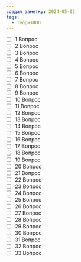 ```yaml
---
создал заметку: 2024-05-02
tags:
  - ТеорияООП
---
```

- [ ] 1 Вопрос
- [ ] 2 Вопрос
- [ ] 3 Вопрос
- [ ] 4 Вопрос
- [ ] 5 Вопрос
- [ ] 6 Вопрос
- [ ] 7 Вопрос
- [ ] 8 Вопрос
- [ ] 9 Вопрос
- [ ] 10 Вопрос
- [ ] 11 Вопрос
- [ ] 12 Вопрос
- [ ] 13 Вопрос
- [ ] 14 Вопрос
- [ ] 15 Вопрос
- [ ] 16 Вопрос
- [ ] 17 Вопрос
- [ ] 18 Вопрос
- [ ] 19 Вопрос
- [ ] 20 Вопрос
- [ ] 21 Вопрос
- [ ] 22 Вопрос
- [ ] 23 Вопрос
- [ ] 24 Вопрос
- [ ] 25 Вопрос
- [ ] 26 Вопрос
- [ ] 27 Вопрос
- [ ] 28 Вопрос
- [ ] 29 Вопрос
- [ ] 30 Вопрос
- [ ] 31 Вопрос
- [ ] 32 Вопрос
- [ ] 33 Вопрос